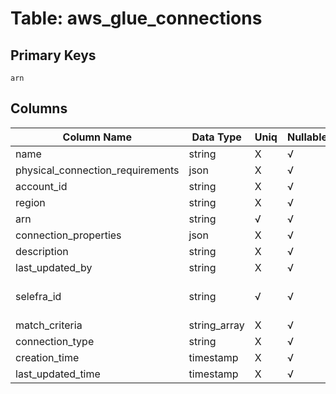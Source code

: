 # Table: aws_glue_connections

## Primary Keys 

```
arn
```


## Columns 

|  Column Name   |  Data Type  | Uniq | Nullable | Description | 
|  ----  | ----  | ----  | ----  | ---- | 
| name | string | X | √ |  | 
| physical_connection_requirements | json | X | √ |  | 
| account_id | string | X | √ |  | 
| region | string | X | √ |  | 
| arn | string | √ | √ |  | 
| connection_properties | json | X | √ |  | 
| description | string | X | √ |  | 
| last_updated_by | string | X | √ |  | 
| selefra_id | string | √ | √ | primary keys value md5 | 
| match_criteria | string_array | X | √ |  | 
| connection_type | string | X | √ |  | 
| creation_time | timestamp | X | √ |  | 
| last_updated_time | timestamp | X | √ |  | 


